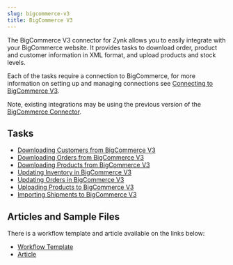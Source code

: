 ```yaml
---
slug: bigcommerce-v3
title: BigCommerce V3
---
```

The BigCommerce V3 connector for Zynk allows you to easily integrate with your BigCommerce website. It provides tasks to download order, product and customer information in XML format, and upload products and stock levels.

Each of the tasks require a connection to BigCommerce, for more information on setting up and managing connections see [Connecting to BigCommerce V3](connecting-to-bigcommerce-v3).

Note, existing integrations may be using the previous version of the [BigCommerce Connector](bigcommerce).

## Tasks
* [Downloading Customers from BigCommerce V3](downloading-customers-from-bigcommerce-V3)
* [Downloading Orders from BigCommerce V3](downloading-orders-from-bigcommerce-V3)
* [Downloading Products from BigCommerce V3](downloading-products-from-bigcommerce-V3)
* [Updating Inventory in BigCommerce V3](updating-inventory-in-bigcommerce-V3)
* [Updating Orders in BigCommerce V3](updating-orders-in-bigcommerce-V3)
* [Uploading Products to BigCommerce V3](uploading-products-to-bigcommerce-V3)
* [Importing Shipments to BigCommerce V3](import-shipments-to-bigcommerce-V3)

## Articles and Sample Files
There is a workflow template and article available on the links below:

* [Workflow Template](https://github.com/zynksoftware/samples/tree/master/Workflow%20Samples)
* [Article](bigcommerce-to-sage-50-integration)
